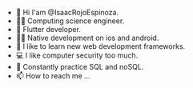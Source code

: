 - 👋 Hi I'am @IsaacRojoEspinoza.
- 👷🏾 Computing science engineer.
- 📲 Flutter developer. 
- 👷🏾 Native development on ios and android.
- 💞️ I like to learn new web development frameworks.
- 💻 I like computer security too much.
- 📔 Constantly practice SQL and noSQL.
- 📫 How to reach me ...

